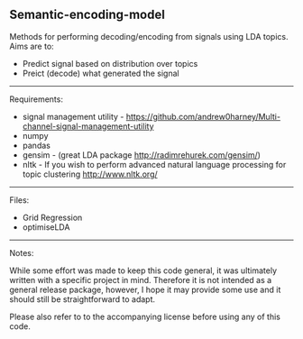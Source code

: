 Semantic-encoding-model
---------------------------------

Methods for performing decoding/encoding from signals using LDA topics. 
Aims are to:
- Predict signal based on distribution over topics
- Preict (decode) what generated the signal


---------------------------------
Requirements:

- signal management utility - https://github.com/andrew0harney/Multi-channel-signal-management-utility
- numpy
- pandas
- gensim - (great LDA package http://radimrehurek.com/gensim/)
- nltk - If you wish to perform advanced natural language processing for topic clustering http://www.nltk.org/

---------------------------------
Files:
- Grid Regression
- optimiseLDA


---------------------------------
Notes:

While some effort was made to keep this code general, it was ultimately written with a specific project in mind. Therefore it is not intended as a general release package, however, I hope it may provide some use and it should still be straightforward to adapt.


Please also refer to to the accompanying license before using any of this code.
